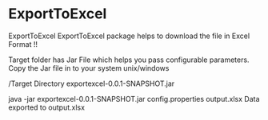 # ExportToExcel
ExportToExcel
ExportToExcel package helps to download the file in Excel Format !!

Target folder has Jar File which helps you pass configurable parameters. Copy the Jar file in to your system unix/windows 

/Target Directory 
exportexcel-0.0.1-SNAPSHOT.jar


java -jar exportexcel-0.0.1-SNAPSHOT.jar config.properties output.xlsx
Data exported to output.xlsx
